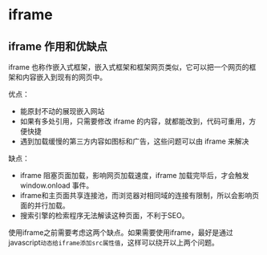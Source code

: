
# iframe

## iframe 作用和优缺点

iframe 也称作嵌入式框架，嵌入式框架和框架网页类似，它可以把一个网页的框架和内容嵌入到现有的网页中。

优点：

- 能原封不动的展现嵌入网站
- 如果有多处引用，只需要修改 iframe 的内容，就都能改到，代码可重用，方便快捷
- 遇到加载缓慢的第三方内容如图标和广告，这些问题可以由 iframe 来解决

缺点：
- iframe 阻塞页面加载，影响网页加载速度，iframe 加载完毕后，才会触发 window.onload 事件。
- iframe和主页面共享连接池，而浏览器对相同域的连接有限制，所以会影响页面的并行加载。
- 搜索引擎的检索程序无法解读这种页面，不利于SEO。

使用iframe之前需要考虑这两个缺点。如果需要使用iframe，最好是通过javascript`动态给iframe添加src属性值`，这样可以绕开以上两个问题。

